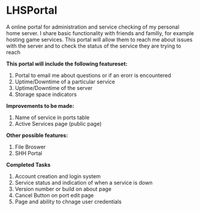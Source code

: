 # LHSPortal
A online portal for administration and service checking of my personal home server. I share basic functionality with friends and familly, for example hosting game services. This portal will allow them to reach me about issues with the server and to check the status of the service they are trying to reach

<b>This portal will include the following featureset:</b>
<ol>
  <li>Portal to email me about questions or if an erorr is encountered</li>
  <li>Uptime/Downtime of a particular service</li>
  <li>Uptime/Downtime of the server</li>
  <li>Storage space indicators</li>
</ol>

<b>Improvements to be made:</b>
<ol>
  <li>Name of service in ports table</li>
  <li>Active Services page (public page)</li>
</ol>

<b>Other possible features:</b>
<ol>
  <li>File Broswer</li>
  <li>SHH Portal</li>
</ol>


<b>Completed Tasks</b>
<ol>
  <li>Account creation and login system</li>
  <li>Service status and indication of when a service is down</li>
  <li>Version number or build on about page</li>
  <li>Cancel Button on port edit page</li>
  <li>Page and ability to chnage user credentials</li>
</ol>
